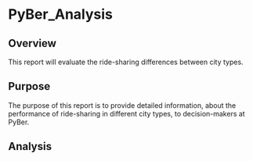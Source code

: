 # PyBer_Analysis

## Overview
This report will evaluate the ride-sharing differences between city types.

## Purpose
The purpose of this report is to provide detailed information, about the performance of ride-sharing in different city types, to decision-makers at PyBer.

## Analysis


